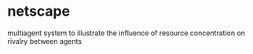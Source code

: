 # netscape
multiagent system to illustrate the influence of resource concentration on rivalry between agents
